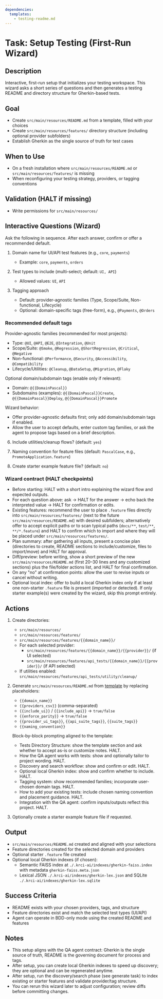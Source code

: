 ```yaml
---
dependencies:
  templates:
    - testing-readme.md
---
```


# Task: Setup Testing (First-Run Wizard)

## Description

Interactive, first-run setup that initializes your testing workspace. This wizard asks a short series of questions and then generates a testing README and directory structure for Gherkin-based tests.

## Goal

- Create `src/main/resources/README.md` from a template, filled with your choices
- Create `src/main/resources/features/` directory structure (including optional provider subfolders)
- Establish Gherkin as the single source of truth for test cases

## When to Use

- On a fresh installation where `src/main/resources/README.md` or `src/main/resources/features/` is missing
- When reconfiguring your testing strategy, providers, or tagging conventions

## Validation (HALT if missing)

- Write permissions for `src/main/resources/`

## Interactive Questions (Wizard)

Ask the following in sequence. After each answer, confirm or offer a recommended default.

1) Domain name for UI/API test features (e.g., `core`, `payments`)
   - Example: `core`, `payments`, `orders`

2) Test types to include (multi-select; default: `UI, API`)
   - Allowed values: `UI`, `API`

3) Tagging approach
   - Default: provider-agnostic families (Type, Scope/Suite, Non-functional, Lifecycle)
   - Optional: domain-specific tags (free-form), e.g., `@Payments`, `@Orders`

### Recommended default tags

Provider-agnostic families (recommended for most projects):

- Type: `@UI`, `@API`, `@E2E`, `@Integration`, `@Unit`
- Scope/Suite: `@Smoke`, `@Regression`, `@ShortRegression`, `@Critical`, `@Negative`
- Non-functional: `@Performance`, `@Security`, `@Accessibility`, `@Compatibility`
- Lifecycle/Utilities: `@Cleanup`, `@DataSetup`, `@Migration`, `@Flaky`

Optional domain/subdomain tags (enable only if relevant):
- Domain: `@{{DomainPascal}}`
- Subdomains (examples): `@{{DomainPascal}}Create`, `@{{DomainPascal}}Deploy`, `@{{DomainPascal}}Promote`

Wizard behavior:
- Offer provider-agnostic defaults first; only add domain/subdomain tags if enabled.
- Allow the user to accept defaults, enter custom tag families, or ask the agent to propose tags based on a brief description.

6) Include utilities/cleanup flows? (default: `yes`)

7) Naming convention for feature files (default: `PascalCase`, e.g., `PromoteApplication.feature`)

8) Create starter example feature file? (default: `no`)

### Wizard contract (HALT checkpoints)

- Before starting: HALT with a short intro explaining the wizard flow and expected outputs.
- For each question above: ask → HALT for the answer → echo back the interpreted value → HALT for confirmation or edits.
- Existing features: recommend the user to place `.feature` files directly into `src/main/resources/features/` (next to the future `src/main/resources/README.md`) with desired subfolders; alternatively offer to accept explicit paths or to scan typical paths (`docs/**`, `test/**`, `**/*.feature`) and HALT to confirm which to import and where they will be placed under `src/main/resources/features/`.
- Plan summary: after gathering all inputs, present a concise plan (directories to create, README sections to include/customize, files to import/move) and HALT for approval.
- Diff/preview: before writing, show a short preview of the new `src/main/resources/README.md` (first 20–30 lines and any customized sections) plus the file/folder actions list, and HALT for final confirmation.
- On any "no" at confirmation points: allow the user to revise inputs or cancel without writing.
- Optional local index: offer to build a local Gherkin index only if at least one non-starter `.feature` file is present (imported or detected). If only starter example(s) were created by the wizard, skip this prompt entirely.

## Actions

1. Create directories:
   - `src/main/resources/`
   - `src/main/resources/features/`
   - `src/main/resources/features/{{domain_name}}/`
   - For each selected provider:
     - `src/main/resources/features/{{domain_name}}/{{provider}}/` (if UI selected)
     - `src/main/resources/features/api_tests/{{domain_name}}/{{provider}}/` (if API selected)
   - If utilities enabled: `src/main/resources/features/api_tests/utility/cleanup/`

2. Generate `src/main/resources/README.md` from [template](./.krci-ai/templates/testing-readme.md) by replacing placeholders:
   - `{{domain_name}}`
   - `{{providers_csv}}` (comma-separated)
   - `{{include_ui}}` / `{{include_api}}` → `true/false`
   - `{{enforce_parity}}` → `true/false`
   - `{{provider_ui_tags}}`, `{{api_suite_tags}}`, `{{suite_tags}}`
   - `{{naming_convention}}`

   Block-by-block prompting aligned to the template:
   - Tests Directory Structure: show the template section and ask whether to accept as-is or customize notes. HALT.
   - How the QA agent works with tests: show and optionally tailor to project wording. HALT.
   - Discovery and search workflow: show and confirm or edit. HALT.
   - Optional local Gherkin index: show and confirm whether to include. HALT.
   - Tagging system: show recommended families; incorporate user-chosen domain tags. HALT.
   - How to add your existing tests: include chosen naming convention and placement guidance. HALT.
   - Integration with the QA agent: confirm inputs/outputs reflect this project. HALT.

3. Optionally create a starter example feature file if requested.

## Output

- `src/main/resources/README.md` created and aligned with your selections
- Feature directories created for the selected domain and providers
- Optional starter `.feature` file created
- Optional local Gherkin indexes (if chosen):
  - Semantic FAISS index at `./.krci-ai/indexes/gherkin-faiss.index` with metadata `gherkin-faiss.meta.json`
  - Lexical JSON `./.krci-ai/indexes/gherkin-lex.json` and SQLite `./.krci-ai/indexes/gherkin-lex.sqlite`

## Success Criteria

- README exists with your chosen providers, tags, and structure
- Feature directories exist and match the selected test types (UI/API)
- Agent can operate in BDD-only mode using the created README and features

## Notes

- This setup aligns with the QA agent contract: Gherkin is the single source of truth, README is the governing document for process and tags.
- After setup, you can create local Gherkin indexes to speed up discovery; they are optional and can be regenerated anytime.
- After setup, run the discovery/search phase (see generate task) to index existing or starter features and validate provider/tag structure.
- You can rerun this wizard later to adjust configuration; review diffs before committing changes.
